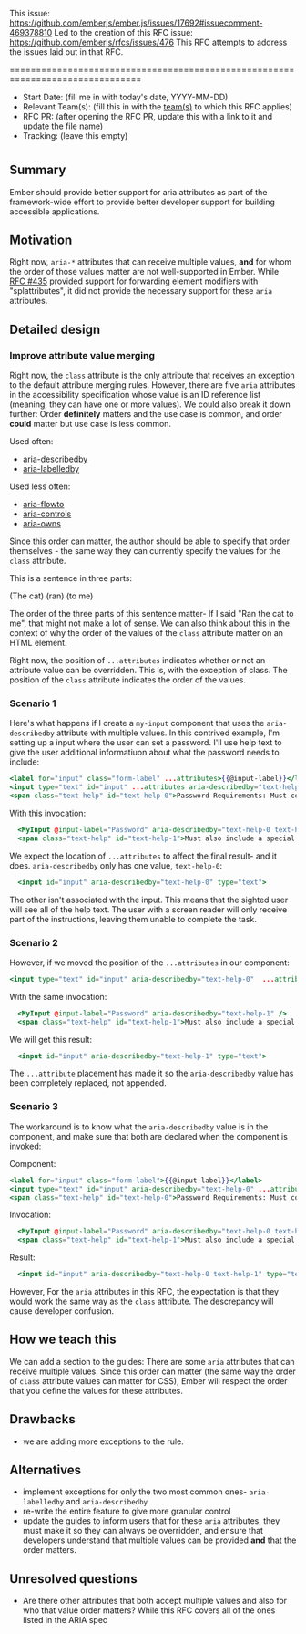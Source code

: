 This issue: https://github.com/emberjs/ember.js/issues/17692#issuecomment-469378810
Led to the creation of this RFC issue: https://github.com/emberjs/rfcs/issues/476
This RFC attempts to address the issues laid out in that RFC.

===============================================================================

- Start Date: (fill me in with today's date, YYYY-MM-DD)
- Relevant Team(s): (fill this in with the [team(s)](README.md#relevant-teams) to which this RFC applies)
- RFC PR: (after opening the RFC PR, update this with a link to it and update the file name)
- Tracking: (leave this empty)

# <RFC title>

## Summary

Ember should provide better support for aria attributes as part of the framework-wide effort to provide better developer support for building accessible applications. 

## Motivation

Right now, `aria-*` attributes that can receive multiple values, **and** for whom the order of those values matter are not well-supported in Ember. While [RFC #435](https://github.com/emberjs/rfcs/pull/435) provided support for forwarding element modifiers with "splattributes", it did not provide the necessary support for these `aria` attributes.

## Detailed design

### Improve attribute value merging 

Right now, the `class` attribute is the only attribute that receives an exception to the default attribute merging rules. However, there are five `aria` attributes in the accessibility specification whose value is an ID reference list (meaning, they can have one or more values). We could also break it down further: Order **definitely** matters and the use case is common, and order **could** matter but use case is less common. 

Used often: 
- [aria-describedby](https://www.w3.org/WAI/PF/aria/states_and_properties#aria-describedby)
- [aria-labelledby](https://www.w3.org/WAI/PF/aria/states_and_properties#aria-labelledby) 

Used less often:
- [aria-flowto](https://www.w3.org/WAI/PF/aria/states_and_properties#aria-flowto) 
- [aria-controls](https://www.w3.org/WAI/PF/aria/states_and_properties#aria-controls)
- [aria-owns](https://www.w3.org/WAI/PF/aria/states_and_properties#aria-owns) 

Since this order can matter, the author should be able to specify that order themselves - the same way they can currently specify the values for the `class` attribute.

This is a sentence in three parts:

(The cat) (ran) (to me)

The order of the three parts of this sentence matter- If I said "Ran the cat to me", that might not make a lot of sense. We can also think about this in the context of why the order of the values of the `class` attribute matter on an HTML element. 

Right now, the position of `...attributes` indicates whether or not an attribute value can be overridden. This is, with the exception of class. The position of the `class` attribute indicates the order of the values. 

### Scenario 1

Here's what happens if I create a `my-input` component that uses the `aria-describedby` attribute with multiple values. In this contrived example, I'm setting up a input where the user can set a password. I'll use help text to give the user additional informatiuon about what the password needs to include: 

```hbs
<label for="input" class="form-label" ...attributes>{{@input-label}}</label>
<input type="text" id="input" ...attributes aria-describedby="text-help-0"  />
<span class="text-help" id="text-help-0">Password Requirements: Must contain at least one letter and one number.</span>
```
With this invocation:

```hbs
  <MyInput @input-label="Password" aria-describedby="text-help-0 text-help-1" />
  <span class="text-help" id="text-help-1">Must also include a special character.</span>
```

We expect the location of `...attributes` to affect the final result- and it does. `aria-describedby` only has one value, `text-help-0`: 

```hbs
  <input id="input" aria-describedby="text-help-0" type="text">
```
The other isn't associated with the input. This means that the sighted user will see all of the help text. The user with a screen reader will only receive part of the instructions, leaving them unable to complete the task. 

### Scenario 2
However, if we moved the position of the `...attributes` in our component: 

```hbs
<input type="text" id="input" aria-describedby="text-help-0"  ...attributes />
```

With the same invocation:

```hbs
  <MyInput @input-label="Password" aria-describedby="text-help-1" />
  <span class="text-help" id="text-help-1">Must also include a special character.</span>
```

We will get this result: 
```hbs
  <input id="input" aria-describedby="text-help-1" type="text">
```

The `...attribute` placement has made it so the `aria-describedby` value has been completely replaced, not appended.  

### Scenario 3

The workaround is to know what the `aria-describedby` value is in the component, and make sure that both are declared when the component is invoked:

Component: 
```hbs
<label for="input" class="form-label">{{@input-label}}</label>
<input type="text" id="input" aria-describedby="text-help-0" ...attributes />
<span class="text-help" id="text-help-0">Password Requirements: Must contain at least one letter and one number.</span>
```

Invocation: 
```hbs
  <MyInput @input-label="Password" aria-describedby="text-help-0 text-help-1" />
  <span class="text-help" id="text-help-1">Must also include a special character.</span>
```

Result: 
```hbs
  <input id="input" aria-describedby="text-help-0 text-help-1" type="text">
```

However, For the `aria` attributes in this RFC, the expectation is that they would work the same way as the `class` attribute. The descrepancy will cause developer confusion. 


## How we teach this

We can add a section to the guides: 
There are some `aria` attributes that can receive multiple values. Since this order can matter (the same way the order of `class` attribute values can matter for CSS), Ember will respect the order that you define the values for these attributes. 

## Drawbacks

- we are adding more exceptions to the rule. 

## Alternatives

- implement exceptions for only the two most common ones- `aria-labelledby` and `aria-describedby`
- re-write the entire feature to give more granular control
- update the guides to inform users that for these `aria` attributes, they must make it so they can always be overridden, and ensure that developers understand that multiple values can be provided **and** that the order matters. 

## Unresolved questions

- Are there other attributes that both accept multiple values and also for who that value order matters? While this RFC covers all of the ones listed in the ARIA spec
